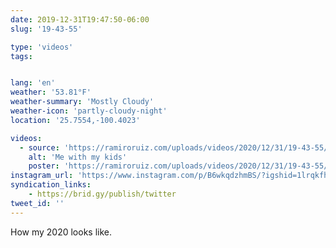 ```yaml
---
date: 2019-12-31T19:47:50-06:00
slug: '19-43-55'

type: 'videos' 
tags:


lang: 'en'
weather: '53.81°F'
weather-summary: 'Mostly Cloudy'
weather-icon: 'partly-cloudy-night'
location: '25.7554,-100.4023'

videos:
  - source: 'https://ramiroruiz.com/uploads/videos/2020/12/31/19-43-55/me-with-my-kids.mp4'
    alt: 'Me with my kids'
    poster: 'https://ramiroruiz.com/uploads/videos/2020/12/31/19-43-55/poster.jpg'
instagram_url: 'https://www.instagram.com/p/B6wkqdzhmBS/?igshid=1lrqkfhwjq710'
syndication_links:
    - https://brid.gy/publish/twitter
tweet_id: ''
---
```

How my 2020 looks like. 